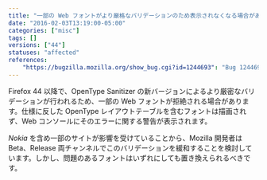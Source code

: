 ```yaml
---
title: "一部の Web フォントがより厳格なバリデーションのため表示されなくなる場合があります"
date: "2016-02-03T13:19:00-05:00"
categories: ["misc"]
tags: []
versions: ["44"]
statuses: "affected"
references:
    "https://bugzilla.mozilla.org/show_bug.cgi?id=1244693": "Bug 1244693 - FF 44 fails to load some WOFF fonts"
---
```

Firefox 44 以降で、OpenType Sanitizer の新バージョンによるより厳密なバリデーションが行われるため、一部の Web フォントが拒絶される場合があります。仕様に反した OpenType レイアウトテーブルを含むフォントは描画されず、Web コンソールにそのエラーに関する警告が表示されます。

*Nokia* を含め一部のサイトが影響を受けていることから、Mozilla 開発者は Beta、Release 両チャンネルでこのバリデーションを緩和することを検討しています。しかし、問題のあるフォントはいずれにしても置き換えられるべきです。
